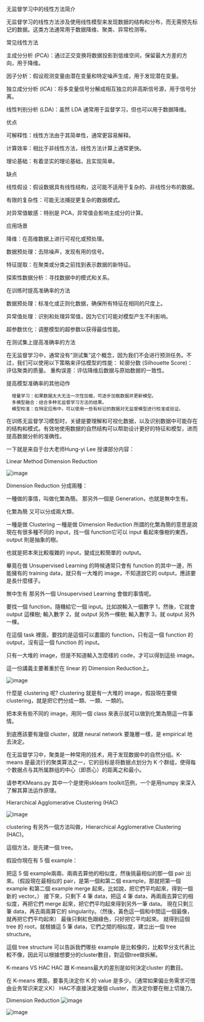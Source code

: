 
无监督学习中的线性方法简介

无监督学习的线性方法涉及使用线性模型来发现数据的结构和分布，而无需预先标记的数据。这类方法通常用于数据降维、聚类、异常检测等。

常见线性方法

主成分分析 (PCA)：通过正交变换将数据投影到低维空间，保留最大方差的方向，用于降维。

因子分析：假设观测变量由潜在变量和特定噪声生成，用于发现潜在变量。

独立成分分析 (ICA)：将多变量信号分解成相互独立的非高斯信号源，用于信号分离。

线性判别分析 (LDA)：虽然 LDA 通常用于监督学习，但也可以用于数据降维。

优点

可解释性：线性方法由于其简单性，通常更容易解释。

计算效率：相比于非线性方法，线性方法计算上通常更快。

理论基础：有着坚实的理论基础，且实现简单。

缺点

线性假设：假设数据具有线性结构，这可能不适用于复杂的、非线性分布的数据。

有限的复杂性：可能无法捕捉更复杂的数据模式。

对异常值敏感：特别是 PCA，异常值会影响主成分的计算。

应用场景

降维：在高维数据上进行可视化或预处理。

数据预处理：去除噪声，发现有用的信号。

特征提取：在聚类或分类之前找到表示数据的新特征。

探索性数据分析：寻找数据中的模式和关系。

在训练时提高准确率的方法

数据预处理：标准化或正则化数据，确保所有特征在相同的尺度上。

异常值处理：识别和处理异常值，因为它们可能对模型产生不利影响。

超参数优化：调整模型的超参数以获得最佳性能。

在测试集上提高准确率的方法

在无监督学习中，通常没有“测试集”这个概念，因为我们不会进行预测任务。不过，我们可以使用以下策略来评估模型的性能：
      轮廓分数 (Silhouette Score)：评估聚类的质量。
      重构误差：评估降维后数据与原始数据的一致性。
      
提高模型准确率的其他动作

      增量学习：如果数据太大无法一次性加载，可逐步加载数据并更新模型。
      多模型融合：结合多种无监督学习方法的结果。
      模型校准：在特定应用中，可以使用一些有标记的数据对无监督模型进行校准或验证。  

在训练无监督学习模型时，关键是要理解和可视化数据，以及识别数据中可能存在的结构和模式。有效地使用数据的自然结构可以帮助设计更好的特征和模型，进而提高数据分析的准确性。

一下就是来自于台大老师Hung-yi Lee 授课部分内容：

Linear Method Dimension Reduction

![image](https://github.com/joycelai140420/MachineLearning/assets/167413809/7cc7fe3e-5293-4480-8769-095e5df1b71f)

Dimension Reduction 分成兩種：

一種做的事情，叫做化繁為簡。
那另外一個是 Generation，也就是無中生有。

化繁為簡
又可以分成兩大類，

一種是做 Clustering
一種是做 Dimension Reduction
所謂的化繁為簡的意思是說現在有很多種不同的 input，找一個 function它可以 input 看起來像樹的東西，output 則是抽象的樹。

也就是把本來比較複雜的 input，變成比較簡單的 output。

畢竟在做 Unsupervised Learning 的時候通常只會有 function 的其中一邊，所能擁有的 training data，就只有一大堆的 image，不知道說它的 output，應該要是長什麼樣子。

無中生有
那另外一個 Unsupervised Learning 會做的事情呢。

要找一個 function，隨機給它一個 input。比如說輸入一個數字 1，然後，它就會 output 這棵樹; 輸入數字 2，就 output 另外一棵樹; 輸入數字 3，就 output 另外一棵。

在這個 task 裡面，要找的是這個可以畫圖的 function，只有這一個 function 的 output，沒有這一個 function 的 input。

只有一大堆的 image，但是不知道輸入怎麼樣的 code，才可以得到這些 image。

這一份講義主要著重於在 linear 的 Dimension Reduction上。

![image](https://github.com/joycelai140420/MachineLearning/assets/167413809/92800ba6-d3b7-4226-9a90-16363fcabac2)

什麼是 clustering 呢?
clustering 就是有一大堆的 image，假設現在要做clustering，就是把它們分成一類、一類、一類的。

把本來有些不同的 image，用同一個 class 來表示就可以做到化繁為簡這一件事情。

到底應該要有幾個 cluster，就跟 neural network 要幾層一樣，是 empirical 地去決定。

在无监督学习中，聚类是一种常用的技术，用于发现数据中的自然分组。K-means 是最流行的聚类算法之一，它的目标是将数据点划分为 K 个群组，使得每个数据点与其所属群组的中心（即质心）的距离之和最小。

请参考KMeans.py 其中一个是使用sklearn toolkit范例，一个是用numpy 来深入了解其算法运作原理。

Hierarchical Agglomerative Clustering (HAC)

![image](https://github.com/joycelai140420/MachineLearning/assets/167413809/b69b7f45-0d3b-49f2-ac82-30aca5e97271)

clustering 有另外一個方法叫做，Hierarchical Agglomerative Clustering (HAC)。

這個方法，是先建一個 tree。

假設你現在有 5 個 example：

把這 5 個 example兩兩、兩兩去算他的相似度，然後挑最相似的那一個 pair 出來。（假設現在最相似的 pair，是第一個和第二個 example，那就把第一個 example 和第二個 example merge 起來。比如說，把它們平均起來，得到一個新的 vector。）
接下來，只剩下 4 筆 data，把這 4 筆 data，再兩兩去算它的相似度，再把它們 merge 起來，把它們平均起來得到另外一筆 data。
現在只剩三筆 data，再去兩兩算它的 singularity。（然後，黃色這一個和中間這一個最像，就再把它們平均起來）
最後只剩紅色跟綠色，只好把它平均起來。
就得到這個 tree 的 root，就根據這 5 筆 data，它們之間的相似度，建立出一個 tree structure。

這個 tree structure 可以告訴我們哪些 example 是比較像的，比較早分支代表比較不像，因此可以根據想要分的cluster數目，對這個tree做拆解。

K-means VS HAC
HAC 跟 K-means最大的差別是如何決定cluster 的數目。

在 K-means 裡面，要事先決定你 K 的 value 是多少。（通常如果偏业务需求可借由业务常识来定义K）
HAC不直接決定幾個 cluster，而決定你要在樹上切幾刀。


Dimension Reduction
![image](https://github.com/joycelai140420/MachineLearning/assets/167413809/a769d16e-bff6-4482-81cd-faa3816e4627)

![image](https://github.com/joycelai140420/MachineLearning/assets/167413809/2c42f2ee-9749-44c6-bb99-258eaa7491ce)


